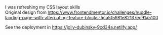 I was refreshing my  CSS layout skills  
Original design from https://www.frontendmentor.io/challenges/huddle-landing-page-with-alternating-feature-blocks-5ca5f5981e82137ec91a5100

See the deployment in https://jolly-dubinsky-9cd34a.netlify.app/
